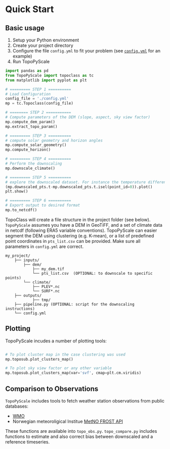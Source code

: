 # Quick Start

## Basic usage

1. Setup your Python environment
2. Create your project directory
3. Configure the file `config.yml` to fit your problem (see [`config.yml`](./3_configurationFile.md) for an example)
4. Run TopoPyScale

```python
import pandas as pd
from TopoPyScale import topoclass as tc
from matplotlib import pyplot as plt

# ========= STEP 1 ==========
# Load Configuration
config_file = './config.yml'
mp = tc.Topoclass(config_file)

# ======== STEP 2 ===========
# Compute parameters of the DEM (slope, aspect, sky view factor)
mp.compute_dem_param()
mp.extract_topo_param()

# ========= STEP 3 ==========
# compute solar geometry and horizon angles
mp.compute_solar_geometry()
mp.compute_horizon()

# ========= STEP 4 ==========
# Perform the downscaling
mp.downscale_climate()

# ========= STEP 5 ==========
# explore the downscaled dataset. For instance the temperature difference between each point and the first one
(mp.downscaled_pts.t-mp.downscaled_pts.t.isel(point_id=0)).plot()
plt.show()

# ========= STEP 6 ==========
# Export output to desired format
mp.to_netcdf()
```

TopoClass will create a file structure in the project folder (see below). `TopoPyScale` assumes you have a DEM in GeoTiFF, and a set of climate data in netcdf (following ERA5 variable conventions). 
TopoPyScale can easier segment the DEM using clustering (e.g. K-mean), or a list of predefined point coordinates in `pts_list.csv` can be provided. Make sure all parameters in `config.yml` are correct.
```
my_project/
    ├── inputs/
        ├── dem/ 
            ├── my_dem.tif
            └── pts_list.csv  (OPTIONAL: to downscale to specific points)
        └── climate/
            ├── PLEV*.nc
            └── SURF*.nc
    ├── outputs/
            ├── tmp/
    ├── pipeline.py (OPTIONAL: script for the downscaling instructions)
    └── config.yml
```

## Plotting

TopoPyScale incudes a number of plotting tools:
```python

# To plot cluster map in the case clustering was used
mp.toposub.plot_clusters_map()

# To plot sky view factor or any other variable
mp.toposub.plot_clusters_map(var='svf', cmap=plt.cm.viridis)
```

## Comparison to Observations

`TopoPyScale` includes tools to fetch weather station observations from public databases:

- [WMO](https://cds.climate.copernicus.eu/cdsapp#!/dataset/insitu-observations-surface-land?tab=overview)
- Norwegian meteoroligical Institue [MetNO FROST API](https://frost.met.no/index.html)

These functions are available into `topo_obs.py`. `topo_compare.py` includes functions to estimate and also correct bias between downscaled and a reference timeseries. 